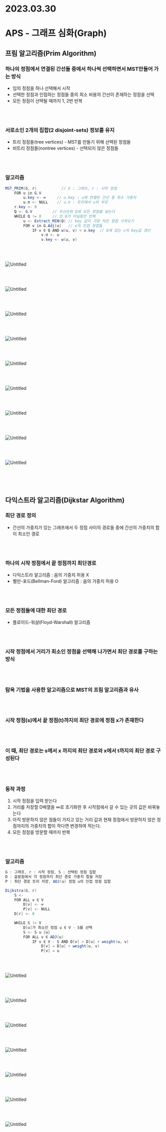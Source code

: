 # 2023.03.30

# APS - 그래프 심화(Graph)

## 프림 알고리즘(Prim Algorithm)

### 하나의 정점에서 연결된 간선들 중에서 하나씩 선택하면서 MST만들어 가는 방식

- 임의 정점을 하나 선택해서 시작
- 선택한 정점과 인접하는 정점들 중의 최소 비용의 간선이 존재하는 정점을 선택
- 모든 정점이 선택될 때까지 1, 2번 반복

<br>
<br>

### 서로소인 2개의 집합(2 disjoint-sets) 정보를 유지

- 트리 정점들(tree vertices) - MST를 만들기 위해 선택된 정점들
- 비트리 정점들(nontree vertices) - 선택되지 않은 정점들

<br>

<br>

### 알고리즘

```java
MST_PRIM(G, r)           // G : 그래프, r : 시작 정점
	FOR u in G.V 
		u.key <- ∞     // u.key : u에 연결된 간선 중 최소 가중치
		u.π <- NULL    // u.π : 트리에서 u의 부모
	r.key <- 0
	Q <- G.V         // 우선순위 Q에 모든 정점을 넣는다
	WHILE Q != 0     // 빈 Q가 아닐동안 반복
		u <- Extract_MIN(Q) // key 값이 가장 작은 정점 가져오기
		FOR v in G.Adj[u]   // u의 인접 정점들
			IF v ∈ Q AND w(u, v) < v.key  // Q에 있는 v의 key값 갱신
				v.π <- u
				v.key <- w(u, v)
```

<br>

<br>

![Untitled](./20230330_프림_다익스트라_data/Untitled.png)

<br>

<br>

![Untitled](./20230330_프림_다익스트라_data/Untitled%201.png)

<br>

<br>

![Untitled](./20230330_프림_다익스트라_data/Untitled%202.png)

<br>

<br>

![Untitled](./20230330_프림_다익스트라_data/Untitled%203.png)

<br>

<br>

![Untitled](./20230330_프림_다익스트라_data/Untitled%204.png)

<br>

<br>

![Untitled](./20230330_프림_다익스트라_data/Untitled%205.png)

<br>

<br>

![Untitled](./20230330_프림_다익스트라_data/Untitled%206.png)

<br>

<br>

![Untitled](./20230330_프림_다익스트라_data/Untitled%207.png)

<br>

<br>

![Untitled](./20230330_프림_다익스트라_data/Untitled%208.png)

<br>

<br>

<br>

## 다익스트라 알고리즘(Dijkstar Algorithm)

### 최단 경로 정의

- 간선의 가중치가 있는 그래프에서 두 정점 사이의 경로들 중에 간선의 가중치의 합이 최소인 경로

<br>

<br>

### 하나의 시작 정점에서 끝 정점까지 최단경로

- 다익스트라 알고리즘 : 음의 가중치 허용 X
- 벨만-포드(Bellman-Ford) 알고리즘 : 음의 가중치 허용 O

<br>

<br>

### 모든 정점들에 대한 최단 경로

- 플로이드-워샬(Floyd-Warshall) 알고리즘

<br>

<br>

### 시작 정점에서 거리가 최소인 정점을 선택해 나가면서 최단 경로를 구하는 방식

<br>

<br>

### 탐욕 기법을 사용한 알고리즘으로 MST의 프림 알고리즘과 유사

<br>

<br>

### 시작 정점(s)에서 끝 정점(t)까지의 최단 경로에 정점 x가 존재한다

<br>

<br>

### 이 때, 최단 경로는 s에서 x 까지의 최단 경로와 x에서 t까지의 최단 경로 구성된다

<br>

<br>

### 동작 과정

1. 시작 정점을 입력 받는다
2. 거리를 저장할 D배열을  ∞로 초기화한 후 시작점에서 갈 수 있는 곳의 값은 바꿔놓는다
3. 아직 방문하지 않은 점들이 가지고 있는 거리 값과 현재 정점에서 방문하지 않은 정점까지의 가중치의 합이 작다면 변경하여 적는다.
4. 모든 정점을 방문할 때까지 반복

 

<br>

<br>

### 알고리즘

```java
G : 그래프, r : 시작 정점, S : 선택된 정점 집합
D : 출발점에서 각 정점까지 최단 경로 가중치 합을 저장
P : 최단 경로 트리 저장, ADJ(u) 정점 u의 인접 정점 집합

Dijkstra(G, r)
	S <- 
	FOR ALL v ∈ V
		D[v] <- ∞
		P[v] <- NULL
	D[r] <- 0

	WHILE S != V
		D[u]가 최소인 정점 u ∈ V - S를 선택
		S <- S u {u}
		FOR ALL v ∈ ADJ(u)
			IF v ∈ V - S AND D[v] > D[u] + weight(u, v)
				D[v] = D[u] + weight(u, v)
				P[v] = u
```

<br>

<br>

![Untitled](./20230330_프림_다익스트라_data/Untitled%209.png)

<br>

<br>

![Untitled](./20230330_프림_다익스트라_data/Untitled%2010.png)

<br>

<br>

![Untitled](./20230330_프림_다익스트라_data/Untitled%2011.png)

<br>

<br>

![Untitled](./20230330_프림_다익스트라_data/Untitled%2012.png)

<br>

<br>

![Untitled](./20230330_프림_다익스트라_data/Untitled%2013.png)

<br>

<br>

![Untitled](./20230330_프림_다익스트라_data/Untitled%2014.png)

<br>

<br>

![Untitled](./20230330_프림_다익스트라_data/Untitled%2015.png)
